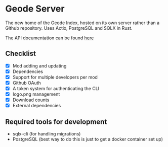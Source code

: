 # Geode Server

The new home of the Geode Index, hosted on its own server rather than a Github repository. Uses Actix, PostgreSQL and SQLX in Rust.

The API documentation can be found [here](https://geode-sdk.github.io/server/)

## Checklist

- [x] Mod adding and updating
- [x] Dependencies
- [x] Support for multiple developers per mod
- [x] Github OAuth
- [x] A token system for authenticating the CLI
- [x] logo.png management
- [x] Download counts
- [x] External dependencies

## Required tools for development

- sqlx-cli (for handling migrations)
- PostgreSQL (best way to do this is just to get a docker container set up)

